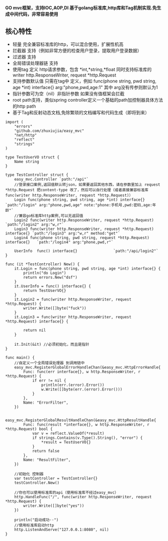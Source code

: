 #### GO mvc框架，支持IOC,AOP,DI 基于golang标准库,http库和Tag机制实现.免生成中间代码，非常容易使用

## 核心特性

* 轻量 完全兼容标准库的http，可以混合使用，扩展性机高
* 拦截器 支持（例如非常方便的检查用户登录，提取用户登录数据）
* 过滤器 支持
* 全局错误处理器链 支持
* 使用tag 定义 http请求参数，包含 *int,*string,*float 同时支持标准库的 writer http.ResponseWriter, request *http.Request
* 支持参数默认值 只需在tag中 定义，例如 func(phone string, pwd string, age *int) interface{} arg:"phone,pwd,age:1"  其中 arg没有传参则默认为1
* 指针参数可为空（nil）非指针参数 如果没有值框架会拦截
* root path支持，类似spring controller定义一个基础的path加控制器具体方法的http path
* 基于Tag和反射动态文档,免除繁琐的文档编写和代码生成（即将到来）


```
import (
	"errors"
	"github.com/zhuxiujia/easy_mvc"
	"net/http"
	"reflect"
	"strings"
)

type TestUserVO struct {
	Name string
}

type TestController struct {
	easy_mvc.Controller `path:"/api"`
	//登录接口案例,返回值默认转json，如果要返回其他东西，请在参数里加上 request *http.Request 把content-type 改了，然后可以自行处理（或者直接兼容标准库func(writer http.ResponseWriter, request *http.Request)）
	Login func(phone string, pwd string, age *int) interface{} `path:"/login" arg:"phone,pwd,age" note:"phone:手机号,pwd:密码,age:年龄"`
	//兼容go标准库http案例,可以无返回值
	Login2 func(writer http.ResponseWriter, request *http.Request)             `path:"/login2" arg:"w,r"`
	Login3 func(writer http.ResponseWriter, request *http.Request) interface{} `path:"/login3" arg:"w,r" method:"get"`
	Login4 func(phone string, pwd string, request *http.Request) interface{}   `path:"/login4" arg:"phone,pwd,r"`

	UserInfo  func() interface{}                `path:"/api/login2"`
}

func (it *TestController) New() {
	it.Login = func(phone string, pwd string, age *int) interface{} {
		println("do Login")
		return errors.New("dsf")
	}
	it.UserInfo = func() interface{} {
		return TestUserVO{}
	}
	it.Login2 = func(writer http.ResponseWriter, request *http.Request) {
		writer.Write([]byte("fuck"))
	}
	it.Login3 = func(writer http.ResponseWriter, request *http.Request) interface{} {

		return nil
	}

	it.Init(&it) //必须初始化，而且是指针
}

func main() {
	//自定义一个全局错误处理器 到调用链中
	easy_mvc.RegisterGlobalErrorHandleChan(&easy_mvc.HttpErrorHandle{
		Func: func(err interface{}, w http.ResponseWriter, r *http.Request) {
			if err != nil {
				println(err.(error).Error())
				w.Write([]byte(err.(error).Error()))
			}
		},
		Name: "ErrorFilter",
	})

	easy_mvc.RegisterGlobalResultHandleChan(&easy_mvc.HttpResultHandle{
		Func: func(result *interface{}, w http.ResponseWriter, r *http.Request) bool {
			var v = reflect.ValueOf(*result)
			if strings.Contains(v.Type().String(), "error") {
				*result = TestUserVO{}
			}
			return false
		},
		Name: "ResultFilter",
	})

	//初始化 控制器
	var testController = TestController{}
	testController.New()

	//你也可以使用标准库的api（使用标准库不经过easy_mvc）
	http.HandleFunc("/", func(writer http.ResponseWriter, request *http.Request) {
		writer.Write([]byte("yes"))
	})

	println("启动成功··")
	//使用标准库启动http
	http.ListenAndServe("127.0.0.1:8080", nil)
}
```
